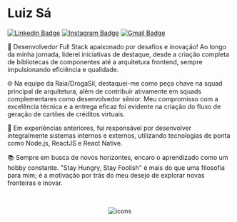 # Luiz Sá

[![Linkedin Badge](https://img.shields.io/badge/-Luiz%20Sá-00875f?style=flat-square&logo=Linkedin&logoColor=white&link=https://www.linkedin.com/in/luiz-eduardo-franco-de-s%C3%A1-094a07205/)](https://www.linkedin.com/in/luiz-eduardo-franco-de-s%C3%A1-094a07205/)
[![Instagram Badge](https://img.shields.io/badge/-@lz.fs-00875f?style=flat-square&labelColor=00875f&logo=instagram&logoColor=white&link=https://instagram.com/lz.fs)](https://instagram.com/lz.fs) 
[![Gmail Badge](https://img.shields.io/badge/-eduardo33.luiz@gmail.com-00875f?style=flat-square&logo=Gmail&logoColor=white&link=mailto:eduardo33.luiz@gmail.com)](mailto:eduardo33.luiz@gmail.com)

<div>
  <p>
     🚀 Desenvolvedor Full Stack apaixonado por desafios e inovação! Ao longo da minha jornada, liderei iniciativas de destaque, desde a criação completa de bibliotecas de componentes até a arquitetura frontend, sempre impulsionando eficiência e qualidade. 
  </p>
 
  <p>
  🌐 Na equipe da Raia/DrogaSil, destaquei-me como peça chave na squad principal de arquitetura, além de contribuir ativamente em squads complementares como desenvolvedor sênior. Meu compromisso com a excelência técnica e a entrega eficaz foi evidente na criação do fluxo de geração de cartões de créditos virtuais.
  </p>
  
  <p>
  🔧 Em experiências anteriores, fui responsável por desenvolver integralmente sistemas internos e externos, utilizando tecnologias de ponta como Node.js, ReactJS e React Native.
  </p>
  
  <p>
  📚 Sempre em busca de novos horizontes, encaro o aprendizado como um hobby constante. "Stay Hungry, Stay Foolish" é mais do que uma filosofia para mim; é a motivação por trás do meu desejo de explorar novas fronteiras e inovar.
  </p>
</div>

## 

<div align="center" style="display: inline_block"><br>
  <img src="https://skillicons.dev/icons?i=ts,react,nextjs,tailwind,vite,nodejs,nestjs,express,prisma,jest,docker,aws,postgres,mongodb,redis" alt="icons" />
</div>
